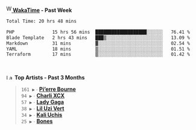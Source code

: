 <img src="https://github.com/dxnter/dxnter/assets/17434202/67b21fa4-d36d-46f9-9dec-f23d976b00ef" alt="WakaTime Logo" width="14" height="18"/><a href="https://wakatime.com/@dxnter" target="_blank"><strong> WakaTime</strong></a><strong> - Past Week</strong>

<!--START_SECTION:waka-->

```txt
Total Time: 20 hrs 48 mins

PHP              15 hrs 56 mins  ███████████████████░░░░░░   76.41 %
Blade Template   2 hrs 43 mins   ███▒░░░░░░░░░░░░░░░░░░░░░   13.09 %
Markdown         31 mins         ▓░░░░░░░░░░░░░░░░░░░░░░░░   02.54 %
YAML             18 mins         ▒░░░░░░░░░░░░░░░░░░░░░░░░   01.51 %
Terraform        17 mins         ▒░░░░░░░░░░░░░░░░░░░░░░░░   01.42 %
```

<!--END_SECTION:waka-->

<br/>

<!--START_LASTFM_ARTISTS:{"period": "3month", "rows": 6}-->
<a href="https://last.fm" target="_blank"><img src="https://user-images.githubusercontent.com/17434202/215290617-e793598d-d7c9-428f-9975-156db1ba89cc.svg" alt="Last.fm Logo" width="18" height="13"/></a> **Top Artists - Past 3 Months**

> `161 ▶️` ∙ **[Pi’erre Bourne](https://www.last.fm/music/Pi%E2%80%99erre+Bourne)**<br/>
> `94 ▶️` ∙ **[Charli XCX](https://www.last.fm/music/Charli+XCX)**<br/>
> `57 ▶️` ∙ **[Lady Gaga](https://www.last.fm/music/Lady+Gaga)**<br/>
> `38 ▶️` ∙ **[Lil Uzi Vert](https://www.last.fm/music/Lil+Uzi+Vert)**<br/>
> `34 ▶️` ∙ **[Kali Uchis](https://www.last.fm/music/Kali+Uchis)**<br/>
> `25 ▶️` ∙ **[Bones](https://www.last.fm/music/Bones)**<br/>
<!--END_LASTFM_ARTISTS-->
